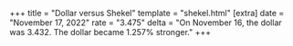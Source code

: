 +++
title = "Dollar versus Shekel"
template = "shekel.html"
[extra]
date = "November 17, 2022"
rate = "3.475"
delta = "On November 16, the dollar was 3.432. The dollar became 1.257% stronger."
+++
